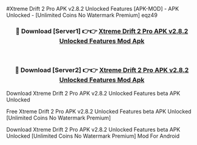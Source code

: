 #Xtreme Drift 2 Pro APK v2.8.2 Unlocked Features [APK-MOD] - APK Unlocked - [Unlimited Coins No Watermark Premium] eqz49



<div align="center">

<h3>🔴 Download [Server1] 👉👉 <a href="https://momento.my/?title=Xtreme_Drift_2_Pro_APK_v2.8.2_Unlocked_Features">Xtreme Drift 2 Pro APK v2.8.2 Unlocked Features Mod Apk</a></h3><br>

<h3>🔴 Download [Server2] 👉👉 <a href="https://momento.my/?title=Xtreme_Drift_2_Pro_APK_v2.8.2_Unlocked_Features">Xtreme Drift 2 Pro APK v2.8.2 Unlocked Features Mod Apk</a></h3>
</div>



Download Xtreme Drift 2 Pro APK v2.8.2 Unlocked Features beta APK Unlocked

Free Xtreme Drift 2 Pro APK v2.8.2 Unlocked Features beta APK Unlocked [Unlimited Coins No Watermark Premium]

Download Xtreme Drift 2 Pro APK v2.8.2 Unlocked Features beta APK Unlocked [Unlimited Coins No Watermark Premium] Mod For Android
